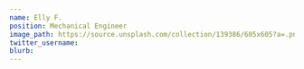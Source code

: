 ```yaml
---
name: Elly F.
position: Mechanical Engineer
image_path: https://source.unsplash.com/collection/139386/605x605?a=.png
twitter_username: 
blurb: 
---
```

